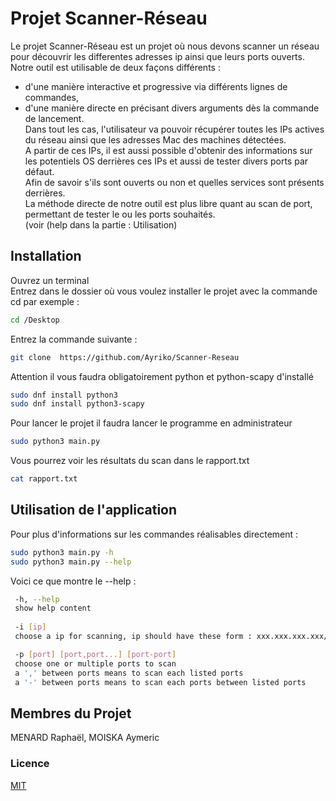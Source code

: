 # Projet Scanner-Réseau
Le projet Scanner-Réseau est un projet où nous devons scanner un réseau pour découvrir les differentes adresses ip ainsi que leurs ports ouverts.  
Notre outil est utilisable de deux façons différents :  
- d'une manière interactive et progressive via différents lignes de commandes,
- d'une manière directe en précisant divers arguments dès la commande de lancement.  
Dans tout les cas, l'utilisateur va pouvoir récupérer toutes les IPs actives du réseau ainsi que les adresses Mac des machines détectées.  
A partir de ces IPs, il est aussi possible d'obtenir des informations sur les potentiels OS derrières ces IPs et aussi de tester divers ports par défaut.  
Afin de savoir s'ils sont ouverts ou non et quelles services sont présents derrières.  
La méthode directe de notre outil est plus libre quant au scan de port, permettant de tester le ou les ports souhaités.  
(voir (help dans la partie : Utilisation)

## Installation 
Ouvrez un terminal  
Entrez dans le dossier où vous voulez installer le projet avec la commande cd
par exemple :
```bash
cd /Desktop
```
Entrez la commande suivante : 
```bash
git clone  https://github.com/Ayriko/Scanner-Reseau
```

Attention il vous faudra obligatoirement python et python-scapy d'installé
```bash
sudo dnf install python3
sudo dnf install python3-scapy
```

Pour lancer le projet il faudra lancer le programme en administrateur
```bash
sudo python3 main.py
```

Vous pourrez voir les résultats du scan dans le rapport.txt
```bash
cat rapport.txt
```

## Utilisation de l'application

Pour plus d'informations sur les commandes réalisables directement : 
```bash
sudo python3 main.py -h
sudo python3 main.py --help
```
Voici ce que montre le --help :
```bash
 -h, --help                
 show help content
 
 -i [ip]                 
 choose a ip for scanning, ip should have these form : xxx.xxx.xxx.xxx/xx

 -p [port] [port,port...] [port-port]
 choose one or multiple ports to scan
 a ',' between ports means to scan each listed ports
 a '-' between ports means to scan each ports between listed ports
```

## Membres du Projet
MENARD Raphaël, MOISKA Aymeric

### Licence
[MIT](https://choosealicense.com/licenses/mit/)